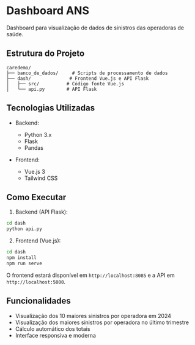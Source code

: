 # Dashboard ANS

Dashboard para visualização de dados de sinistros das operadoras de saúde.

## Estrutura do Projeto

```
caredemo/
├── banco_de_dados/     # Scripts de processamento de dados
├── dash/              # Frontend Vue.js e API Flask
│   ├── src/          # Código fonte Vue.js
│   └── api.py        # API Flask
```

## Tecnologias Utilizadas

- Backend:
  - Python 3.x
  - Flask
  - Pandas

- Frontend:
  - Vue.js 3
  - Tailwind CSS

## Como Executar

1. Backend (API Flask):
```bash
cd dash
python api.py
```

2. Frontend (Vue.js):
```bash
cd dash
npm install
npm run serve
```

O frontend estará disponível em `http://localhost:8085` e a API em `http://localhost:5000`.

## Funcionalidades

- Visualização dos 10 maiores sinistros por operadora em 2024
- Visualização dos maiores sinistros por operadora no último trimestre
- Cálculo automático dos totais
- Interface responsiva e moderna
